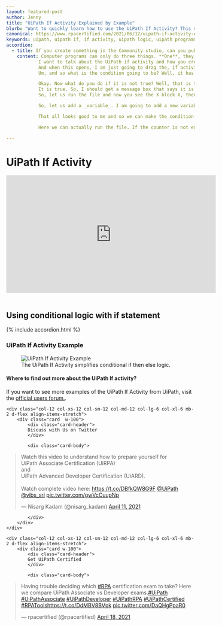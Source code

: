 ```yaml
---
layout: featured-post
author: Jenny
title: "UiPath If Activity Explained by Example"
blurb: "Want to quickly learn how to use the UiPath If Activity? This simple UiPath If Activity example will show you how to use conditional logic in UiPath Studio."
canonical: https://www.rpacertified.com/2021/06/12/uipath-if-activity-example.html
keywords: uipath, uipath if, if activity, uipath logic, uipath programming, uipath conditional, uipath studio, rpa developer, rpa programming
accordion: 
  - title: If you create something in the Community studio, can you publish it to Orchestrator?
    content: Computer programs can only do three things. **One**, they can _manage data_. We talked about UiPath variables in a previous tutorial. **Two**, they can perform    _conditional logic_. That is, _if-then-else_, that is what we are going to talk about here. The **UiPath if activity**, and they can do things very quickly in- for _while _or _do-while_ loops, which will be the next UiPath tutorial here.
            I want to talk about the UiPath if activity and how you create simple if-else conditions in a UiPath application. To do that, I am going to start up UiPath Studio and create a brand _new process_ and I will call it UiPath if-activity, it's not a very creative name, but I'm not a very creative guy.
            And when this opens, I am just going to drag the, if activity onto the _main workflow_, I may have to search for that in the _activities panel_ and there it is, and it comes up and it says, hey, let us figure out a condition to evaluate here. If the condition is true, **then** block runs. If the condition is not true, the **else** block runs.
            Um, and so what is the condition going to be? Well, it has to be some that evaluates to true or false and nothing evaluates to true, better than the word- True. It is actually a reserved word in UiPath, but if the condition is true, what do you want to do? Well, in this case, I am just going to display a message box that says it is true.

            Okay. Now what do you do if it is not true? Well, that is the _else_ condition. I think version 21.4 has this show else link. I do not know if that's available in 20.8, but if it's not true, I'll print up a message box and say, _ ‘It's not true’_ and then you've got your basic UiPath if-then activity, and I can run this now.
            It is true. So, I should get a message box that says it is true and it runs, and it is true. Well, what else were you expecting. Now, of course you can negate these conditions. You can say not true, and that will give you the opposite. So, if you say the condition is not true, that means it is false and then the _else_ block will run.
            So, let us run the file and now you see the X block X, then block running, which says it's not true and so there you go. You have got your basic conditional statement in UiPath here. Now of course, people usually want to evaluate conditions and so evaluating condition, usually me and responding to a variable.

            So, let us add a _variable_. I am going to add a new variable to this program. I am going to call it the counter and it is going to be of type **int32**, and I will even give it a default value. So, the default value will be 9. So, let us take a look at that. It has got scope for the sequence. The default value is 9.

            That all looks good to me and so we can make the condition. So, the condition could be if the counter is less than 10. I am going to put a little space in there to just make it look a little bit more handsome. And so, as the counter, less than 10, well, it is 9, so that is true. I can run the file and I get the true condition and of course I can also do if it is the counter is greater than 10, which, you know, of course there is going to be false. So, I get the false condition. It is not true and you can even like, have not equal to, so you can do counter not equal to, so you've seen the condition for true condition for false condition, not equal to, um, we saw the not, which negates a true condition.

            Here we can actually run the file. If the counter is not equal 10. Well, it is 9. So that is true as well. So that kind of gives you a whirlwind tour of that UiPath if activity. Now, if you want to take this one step further, I have actually got another tutorial on nested if then statements, and it shows you how to create a little number guesser game and UiPath studio, which actually takes input from the user using the UiPath input box. So, if you want to take your knowledge a little bit further, Go take a look at that tutorial, but this gives you a good, quick overview of how conditional logic and specifically the UiPath. If activity, how it works.

---
```


# UiPath If Activity

<div class="embed-responsive embed-responsive-16by9">
<iframe src="https://www.youtube.com/embed/Dy9SyAbie_4" allow="accelerometer; autoplay; clipboard-write; encrypted-media; gyroscope; picture-in-picture" allowfullscreen="" width="560" height="315" frameborder="0"></iframe>
</div>
<br/>

## Using conditional logic with if statement
{% include accordion.html %}

### UiPath If Activity Example

<figure class="figure">
  <img src="https://aws1.discourse-cdn.com/uipath/original/3X/b/f/bf74b2ff3dd84a4f77f9c137e63b4728fee9e630.png" alt="UiPath If Activity Example" class="img-fluid mx-auto d-block img-thumbnail rounded ">
  <figcaption class="figure-caption">The UiPath If Activity simplifies conditional if then else logic.</figcaption>
</figure>

#### Where to find out more about the UiPath If activity?

If you want to see more examples of the UiPath If Activity from UiPath, visit the <a href="https://forum.uipath.com/t/advanced-activities-uipath-nested-if-then-else-statements/322285">official users forum.</a>.

<div class="row">
	
    <div class="col-12 col-xs-12 col-sm-12 col-md-12 col-lg-6 col-xl-6 mb-2 d-flex align-items-stretch">
        <div class="card  w-100">
            <div class="card-header">
            Discuss with Us on Twitter
            </div>

            <div class="card-body">
<!-- **************************** -->       


<blockquote class="twitter-tweet"><p lang="en" dir="ltr">Watch this video to understand how to prepare yourself for <br>UiPath Associate Certification (UiRPA) <br>and <br>UiPath Advanced Developer Certification (UiARD).<br><br>Watch complete video here: <a href="https://t.co/DBfkQW8G9F">https://t.co/DBfkQW8G9F</a> <a href="https://twitter.com/UiPath?ref_src=twsrc%5Etfw">@UiPath</a> <a href="https://twitter.com/vibs_sri?ref_src=twsrc%5Etfw">@vibs_sri</a> <a href="https://t.co/gwVcCuupNp">pic.twitter.com/gwVcCuupNp</a></p>&mdash; Nisarg Kadam (@nisarg_kadam) <a href="https://twitter.com/nisarg_kadam/status/1381253771125161985?ref_src=twsrc%5Etfw">April 11, 2021</a></blockquote> <script async src="https://platform.twitter.com/widgets.js" charset="utf-8"></script> 



<!-- **************************** -->   
            
            
            </div>
        </div>
    </div>
	
	<div class="col-12 col-xs-12 col-sm-12 col-md-12 col-lg-6 col-xl-6 mb-2 d-flex align-items-stretch">
        <div class="card w-100">
            <div class="card-header">
            Get UiPath Certified
            </div>

            <div class="card-body">
<blockquote class="twitter-tweet"><p lang="en" dir="ltr">Having trouble deciding which <a href="https://twitter.com/hashtag/RPA?src=hash&amp;ref_src=twsrc%5Etfw">#RPA</a> certification exam to take? Here we compare UiPath Associate vs Developer exams.<a href="https://twitter.com/hashtag/UiPath?src=hash&amp;ref_src=twsrc%5Etfw">#UiPath</a> <a href="https://twitter.com/hashtag/UiPathAssociate?src=hash&amp;ref_src=twsrc%5Etfw">#UiPathAssociate</a> <a href="https://twitter.com/hashtag/UiPathDeveloper?src=hash&amp;ref_src=twsrc%5Etfw">#UiPathDeveloper</a> <a href="https://twitter.com/hashtag/UiPathRPA?src=hash&amp;ref_src=twsrc%5Etfw">#UiPathRPA</a> <a href="https://twitter.com/hashtag/UiPathCertified?src=hash&amp;ref_src=twsrc%5Etfw">#UiPathCertified</a> <a href="https://twitter.com/hashtag/RPATools?src=hash&amp;ref_src=twsrc%5Etfw">#RPATools</a><a href="https://t.co/DdMBV8BVpk">https://t.co/DdMBV8BVpk</a> <a href="https://t.co/DaQHgPpaR0">pic.twitter.com/DaQHgPpaR0</a></p>&mdash; rpacertified (@rpacertified) <a href="https://twitter.com/rpacertified/status/1383851087157858304?ref_src=twsrc%5Etfw">April 18, 2021</a></blockquote> <script async src="https://platform.twitter.com/widgets.js" charset="utf-8"></script> 
            </div>
        </div>
    </div>
	
</div>
